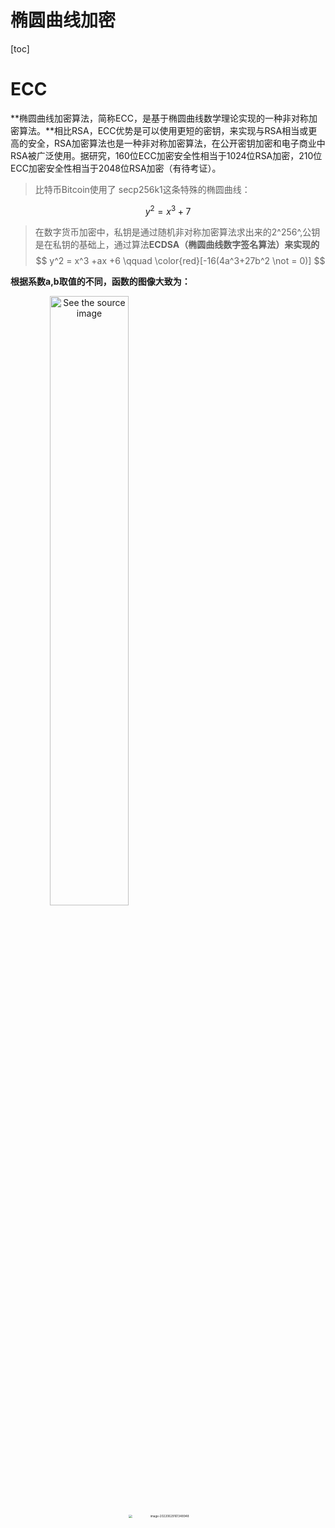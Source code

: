 # 椭圆曲线加密

[toc]

# ECC

**椭圆曲线加密算法，简称ECC，是基于椭圆曲线数学理论实现的一种非对称加密算法。**相比RSA，ECC优势是可以使用更短的密钥，来实现与RSA相当或更高的安全，RSA加密算法也是一种非对称加密算法，在公开密钥加密和电子商业中RSA被广泛使用。据研究，160位ECC加密安全性相当于1024位RSA加密，210位ECC加密安全性相当于2048位RSA加密（有待考证）。

> 比特币Bitcoin使用了 secp256k1这条特殊的椭圆曲线：

$$
y^2 = x^3 +7
$$

> 在数字货币加密中，私钥是通过随机非对称加密算法求出来的2^256^,公钥是在私钥的基础上，通过算法**ECDSA（椭圆曲线数字签名算法）来实现的**
> $$
> y^2 = x^3 +ax +6
> \qquad \color{red}[-16(4a^3+27b^2 \not = 0)]
> $$

**根据系数a,b取值的不同，函数的图像大致为：**

<center class = "half">
    <img src="assets/v2-06be3f8c9f57f4574ebe613d26a643a8_b.jpg" alt="See the source image" width = "50%" align = left />
    <img src="assets/image-20220629161348948.png" alt="image-20220629161348948" style="zoom:33%"; width = "50%" align = right" />








---

**利用上面的曲线来加密叫做椭圆曲线密码学，简称ECC**



### 加密实现

**我们随机在椭圆曲线中选取一个点`(x,y)`，然后把我的私钥`k`分别和`(x,y)`相乘，得到`kx`和`ky`**

**我们将上面的`kx`和`ky`通过方法拼接在一起，得到的结果就是公钥。**

+ 对`kx`和`ky`进行拼接，我们使用到的乘法是新定义的乘法
  $$
  kA = A + A + A+\cdots+A (\cdots = K)
  $$

+ **`kA`是`k`个`A`相加，那我我们就需要先定义点与点的加法了（定义一个阿贝尔群）**

  > 最后求得的结果就是公钥，所以公钥就是特定的椭圆曲线上的坐标点。

+ 重复了K次，计算机能很快的给出结果嘛，可以的。

+ 最终得到的公钥只是一个点，至于点的来源可以有很多。



## 一、阿贝尔群

椭圆曲线也可以有运算，像实数的加减乘除一样，这就需要使用到加群。19世纪挪威的尼尔斯·阿贝尔抽象出了加群（又叫阿贝尔群或交换群）。数学中的群是一个集合，我们为它定义了一个“加法”，并用符号`+`表示。假定群用 表示，则`加法`必须遵循以下四个特性：

- 封闭性：如果a和b都是 的成员，那么a+b也是 的成员；
- 结合律：(a + b) + c = a + (b + c);
- 单位元：a+0=0+a=a，0就是单位元；
- 逆元：对于任意值a必定存在b，使得a+b=0。

如果再增加一个条件，交换律：a + b = b + a，则称这个群为阿贝尔群，根据这个定义整数集是个阿贝尔群。





<img src="assets/image-20220629160058797.png" alt="image-20220629160058797" style="zoom: 25%;" />



## 二、椭圆曲线的加法

过曲线上的两点A、B画一条直线，找到直线与椭圆曲线的交点，交点关于x轴对称位置的点，定义为A+B，即为加法。如下图所示：A + B = C

<img src="assets/image-20220629160359841.png" alt="image-20220629160359841" style="zoom:25%;" />

##  三、椭圆曲线的二倍运算

上述方法无法解释A + A，即两点重合的情况，因此在这种情况下，将椭圆曲线在A点的切线，与椭圆曲线的交点，交点关于x轴对称位置的点，定义为A + A，即2A，即为二倍运算。

<img src="assets/image-20220629160559245.png" alt="image-20220629160559245" style="zoom:25%;" />

## 四、同余运算

同余就是有相同的余数，两个整数 a、 b，若它们除以正整数 m所得的余数相等，则称 a， b对于模m同余。
$$
a \equiv b (mod m) 
$$


## 五、有限域

椭圆曲线是连续的，并不适合用于加密；所以必须把椭圆曲线变成离散的点，要把椭圆曲线定义在有限域上。而椭圆曲线密码所使用的椭圆曲线是定义在有限域内，有限域最常见的例子是有限域GF(p)，指给定某质数p，由0,1,2...p-1共p个元素组成的整数集合中加法、二倍运算。

+ P越大越好，越安全。

例如GF(233)就是
$$
y = (x ^3 + 7) (mod223)
$$
**我们回想以前学的非对称加密**

**Alice:**
$$
k_a \, P_a \rightarrow \;k_a \, P_b = k_a\cdot(k_b\cdot G)
$$
**Bob:**
$$
k_b \, P_b  \rightarrow \;k_b \, P_a = k_b\cdot(k_a\cdot G)
$$
**去掉括号**
$$
k_a\cdot(k_b\cdot G) =k_b\cdot(k_a\cdot G)
$$


## 六、乘法逆元

在模7乘法中：

- 1的逆元为1 (1*1)%7=1
- 2的逆元为4 (2*4)%7=1
- 3的逆元为5 (3*5)%7=1
- 4的逆元为2 (4*2)%7=1
- 5的逆元为3 (5*3)%7=1
- 6的逆元为6 (6*6)%7=1



## 七、数学解释

并不是所有的椭圆曲线都适合加密， ![[公式]](assets/equation-165649240588115.svg+xml) 是一类可以用来加密的椭圆曲线，也是最为简单的一类。

针对曲线Ep(a,b)表示为![[公式]](assets/in[0%2Cp]，p为质数.svg+xml)
该曲线关于x轴对称。选择两个满足下列条件的小于p(p为素数)的非负整数a、b，要求满足以下条件 ![[公式]](assets/ne0.svg+xml)

1、有限域的负元

![[公式]](assets/equation-165649240588316.svg+xml) 的负元是 ![[公式]](assets/equation-165649240588317.svg+xml)
2、有限域的加法， ![[公式]](assets/equation-165649240588318.svg+xml)

![[公式]](assets/equation-165649240588319.svg+xml), ![[公式]](assets/equation-165649240588420.svg+xml) 和 ![[公式]](assets/equation-165649240588421.svg+xml) 三点（其中R是PQ直线与曲线的交点的关于x轴的对称点，即 ![[公式]](assets/equation-165649240588422.svg+xml) )有如下关系：

![[公式]](assets/equation-165649240588423.svg+xml)

![[公式]](assets/equation-165649240588424.svg+xml)

3、斜率计算（P=Q即要计算P点切线，需要求导）

若 ![[公式]](assets/equation-165649240588425.svg+xml) ，则 ![[公式]](assets/equation-165649240588526.svg+xml)
若 ![[公式]](assets/equation-165649240588527.svg+xml) ，则 ![[公式]](assets/equation-165649240588528.svg+xml)

该公式可以自己推导，为了方便理解，可以套用以上公式，解决以下例题。

![image-20220629164729041](assets/image-20220629164729041-1656492451083114.png)

## 八、椭圆曲线加解密算法原理

设私钥、公钥分别为d、Q，即Q = dG，其中G为基点，椭圆曲线上的已知G和dG，求d是非常困难的，也就是说已知公钥和基点，想要算出私钥是非常困难的。
**公钥加密：**选择随机数r，将消息M生成密文C，该密文是一个点对，C = {rG, M+rQ}，其中Q为公钥。
**私钥解密**：M + rQ - d(rG) = M + r(dG) - d(rG) = M，其中d、Q分别为私钥、公钥。



## 九、椭圆曲线签名算法原理

椭圆曲线签名算法(ECDSA)。设私钥、公钥分别为d、Q，即Q = dG，其中G为基点。

私钥签名：

- 选择随机数r，计算点rG(x, y)。
- 根据随机数r、消息M的哈希h、私钥d，计算s = (h + dx)/r。　　
- 将消息M、和签名{rG, s}发给接收方。

公钥验证签名：　　

- 接收方收到消息M、以及签名{rG=(x,y), s}。　　
- 根据消息求哈希h。　　
- 使用发送方公钥Q计算：hG/s + xQ/s，并与rG比较，如相等即验签成功。
  原理：hG/s + xQ/s = hG/s + x(dG)/s = (h+xd)G/s = r(h+xd)G / (h+dx) = rG



## 10、签名过程

假设要签名的消息是一个字符串：“Hello World!”。DSA签名的第一个步骤是对待签名的消息生成一个消息摘要，不同的签名算法使用不同的消息摘要算法，而ECDSA256使用SHA256生成256比特的摘要。

摘要生成结束后，应用签名算法对摘要进行签名：

- 产生一个随机数k
- 利用随机数k，计算出两个大数r和s。将r和s拼在一起就构成了对消息摘要的签名。
  这里需要注意的是，因为随机数k的存在，对于同一条消息，使用同一个算法，产生的签名是不一样的。从函数的角度来理解，签名函数对同样的输入会产生不同的输出。因为函数内部会将随机值混入签名的过程。



## 11、验证过程

关于验证过程，这里不讨论它的算法细节。从宏观上看，消息的接收方从签名中分离出r和s，然后利用公开的密钥信息和s计算出r。如果计算出的r和接收到的r值相同，则表示验证成功，否则，表示验证失败。



## 12、数值计算Demo实现

```python
# -*- coding:utf-8 -*-


def get_inverse(value, p):
    """
    求逆元
    :param value: 待求逆元的值
    :param p: 模数
    """
    for i in range(1, p):
        if (i * value) % p == 1:
            return i
    return -1


def get_gcd(value1, value2):
    """
    辗转相除法求最大公约数
    :param value1:
    :param value2:
    """
    if value2 == 0:
        return value1
    else:
        return get_gcd(value2, value1 % value2)


def get_PaddQ(x1, y1, x2, y2, a, p):
    """
    计算P+Q
    :param x1: P点横坐标
    :param y1: P点纵坐标
    :param x2: Q点横坐标
    :param y2: Q点纵坐标
    :param a: 曲线参数
    :param p: 曲线模数
    """
    flag = 1  # 定义符号位(+/-)

    # 如果P=Q，斜率k=(3x^2+a)/2y mod p
    if x1 == x2 and y1 == y2:
        member = 3 * (x1 ** 2) + a  # 分子
        denominator = 2 * y1  # 分母

    # 如果P≠Q， 斜率k=(y2-y1)/(x2-x1) mod p
    else:
        member = y2 - y1
        denominator = x2 - x1

        if member * denominator < 0:
            flag = 0  # 表示负数
            member = abs(member)
            denominator = abs(denominator)

    # 化简分子分母
    gcd = get_gcd(member, denominator)  # 最大公约数
    member = member // gcd
    denominator = denominator // gcd
    # 求分母的逆元
    inverse_deno = get_inverse(denominator, p)
    # 求斜率
    k = (member * inverse_deno)
    if flag == 0:
        k = -k
    k = k % p

    # 计算P+Q=(x3,y3)
    x3 = (k ** 2 - x1 - x2) % p
    y3 = (k * (x1 - x3) - y1) % p

    return x3, y3


def get_order(x0, y0, a, b, p):
    """
    计算椭圆曲线的阶
    """
    x1 = x0  # -P的横坐标
    y1 = (-1 * y0) % p  # -P的纵坐标
    temp_x = x0
    temp_y = y0
    n = 1
    while True:
        n += 1
        # 累加P,得到n*P=0∞
        xp, yp = get_PaddQ(temp_x, temp_y, x0, y0, a, p)
        # 如果(xp,yp)==-P，即(xp,yp)+P=0∞，此时n+1为阶数
        if xp == x1 and yp == y1:
            return n + 1
        temp_x = xp
        temp_y = yp


def get_dot(x0, a, b, p):
    """
    计算P和-P
    """
    y0 = -1
    for i in range(p):
        # 满足适合加密的椭圆曲线条件，Ep(a,b)，p为质数，x,y∈[0,p-1]
        if i ** 2 % p == (x0 ** 3 + a * x0 + b) % p:
            y0 = i
            break
    # 如果找不到合适的y0返回False
    if y0 == -1:
        return False
    # 计算-y
    x1 = x0
    y1 = (-1 * y0) % p
    return x0, y0, x1, y1


def get_graph(a, b, p):
    """
    画出椭圆曲线散点图
    """
    xy = []
    # 初始化二维数组
    for i in range(p):
        xy.append(['-' for i in range(p)])

    for i in range(p):
        value = get_dot(i, a, b, p)
        if value is not False:
            x0, y0, x1, y1 = value
            xy[x0][y0] = 1
            xy[x1][y1] = 1

    print('椭圆曲线散点图：')
    for i in range(p):
        temp = p - 1 - i
        if temp >= 10:
            print(temp, end='')
        else:
            print(temp, end='')

        # 输出具体坐标值
        for j in range(p):
            print(xy[j][temp], end='')
        print()

    print(' ', end='')
    for i in range(p):
        if i >= 10:
            print(i, end='')
        else:
            print(i, end='')

    print()


def get_nG(xG, yG, priv_key, a, p):
    """
    计算nG
    """
    temp_x = xG
    temp_y = yG
    while priv_key != 1:
        temp_x, temp_y = get_PaddQ(temp_x, temp_y, xG, yG, a, p)
        priv_key -= 1
    return temp_x, temp_y


def get_KEY():
    """
    生成公钥私钥
    """
    # 选择曲线方程
    while True:
        a = int(input('输入椭圆曲线参数a（a>0）的值：'))
        b = int(input('输入椭圆曲线参数b（b>0）的值：'))
        p = int(input('输入椭圆曲线参数p（p为素数）的值：'))

        # 满足曲线判别式
        if (4 * (a ** 3) + 27 * (b ** 2)) % p == 0:
            print('输入的参数有误，请重新输入！\n')
        else:
            break

    # 输出曲线散点图
    get_graph(a, b, p)

    # 选择基点G
    print('在上图坐标系中选择基点G的坐标')
    xG = int(input('横坐标xG：'))
    yG = int(input('纵坐标yG：'))

    # 获取曲线的阶
    n = get_order(xG, yG, a, b, p)

    # 生成私钥key，且key<n
    priv_key = int(input('输入私钥key(<%d)：' % n))
    # 生成公钥KEY
    xK, yK = get_nG(xG, yG, priv_key, a, p)
    return xK, yK, priv_key, a, b, p, n, xG, yG


def encrypt(xG, yG, xK, yK, priv_key, a, p, n):
    """
    加密
    """
    k = int(input('输入一个整数k(<%d)用于计算kG和kQ：' % n))
    kGx, kGy = get_nG(xG, yG, priv_key, a, p)  # kG
    kQx, kQy = get_nG(xK, yK, priv_key, a, p)  # kQ
    plain = input('输入需要加密的字符串：')
    plain = plain.strip()
    c = []
    print('密文为：', end='')
    for char in plain:
        intchar = ord(char)
        cipher = intchar * kQx
        c.append([kGx, kGy, cipher])
        print('(%d,%d),%d' % (kGx, kGy, cipher), end=' ')

    print()
    return c


def decrypt(c, priv_key, a, p):
    """
    解密
    """
    for charArr in c:
        kQx, kQy = get_nG(charArr[0], charArr[1], priv_key, a, p)
        print(chr(charArr[2] // kQx), end='')
    print()


if __name__ == '__main__':
    xK, yK, priv_key, a, b, p, n, xG, yG = get_KEY()
    c = encrypt(xG, yG, xK, yK, priv_key, a, p, n)
    decrypt(c, priv_key, a, p)
```